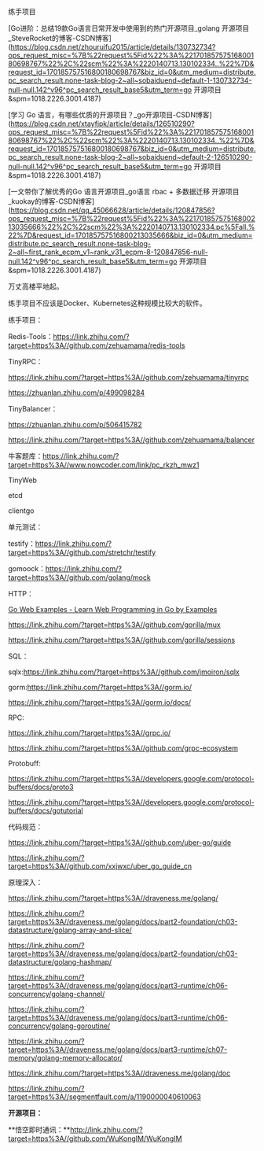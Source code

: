练手项目

[Go进阶：总结19款Go语言日常开发中使用到的热门开源项目_golang 开源项目_SteveRocket的博客-CSDN博客](https://blog.csdn.net/zhouruifu2015/article/details/130732734?ops_request_misc=%7B%22request%5Fid%22%3A%22170185757516800180698767%22%2C%22scm%22%3A%2220140713.130102334..%22%7D&request_id=170185757516800180698767&biz_id=0&utm_medium=distribute.pc_search_result.none-task-blog-2~all~sobaiduend~default-1-130732734-null-null.142^v96^pc_search_result_base5&utm_term=go 开源项目&spm=1018.2226.3001.4187)

[学习 Go 语言，有哪些优质的开源项目？_go开源项目-CSDN博客](https://blog.csdn.net/xtayfjpk/article/details/126510290?ops_request_misc=%7B%22request%5Fid%22%3A%22170185757516800180698767%22%2C%22scm%22%3A%2220140713.130102334..%22%7D&request_id=170185757516800180698767&biz_id=0&utm_medium=distribute.pc_search_result.none-task-blog-2~all~sobaiduend~default-2-126510290-null-null.142^v96^pc_search_result_base5&utm_term=go 开源项目&spm=1018.2226.3001.4187)

[一文带你了解优秀的Go 语言开源项目_go语言 rbac + 多数据迁移 开源项目_kuokay的博客-CSDN博客](https://blog.csdn.net/qq_45066628/article/details/120847856?ops_request_misc=%7B%22request%5Fid%22%3A%22170185757516800213035666%22%2C%22scm%22%3A%2220140713.130102334.pc%5Fall.%22%7D&request_id=170185757516800213035666&biz_id=0&utm_medium=distribute.pc_search_result.none-task-blog-2~all~first_rank_ecpm_v1~rank_v31_ecpm-8-120847856-null-null.142^v96^pc_search_result_base5&utm_term=go 开源项目&spm=1018.2226.3001.4187)

万丈高楼平地起。

练手项目不应该是Docker、Kubernetes这种规模比较大的软件。

练手项目：

Redis-Tools：https://link.zhihu.com/?target=https%3A//github.com/zehuamama/redis-tools

TinyRPC：

https://link.zhihu.com/?target=https%3A//github.com/zehuamama/tinyrpc

https://zhuanlan.zhihu.com/p/499098284

TinyBalancer：

https://zhuanlan.zhihu.com/p/506415782

https://link.zhihu.com/?target=https%3A//github.com/zehuamama/balancer

牛客题库：https://link.zhihu.com/?target=https%3A//www.nowcoder.com/link/pc_rkzh_mwz1

TinyWeb

etcd

clientgo

单元测试：

testify：https://link.zhihu.com/?target=https%3A//github.com/stretchr/testify

gomoock：https://link.zhihu.com/?target=https%3A//github.com/golang/mock

HTTP：

[Go Web Examples - Learn Web Programming in Go by Examples](https://gowebexamples.com/)

https://link.zhihu.com/?target=https%3A//github.com/gorilla/mux

https://link.zhihu.com/?target=https%3A//github.com/gorilla/sessions

SQL：

sqlx:https://link.zhihu.com/?target=https%3A//github.com/jmoiron/sqlx

gorm:https://link.zhihu.com/?target=https%3A//gorm.io/

https://link.zhihu.com/?target=https%3A//gorm.io/docs/

RPC:

https://link.zhihu.com/?target=https%3A//grpc.io/

https://link.zhihu.com/?target=https%3A//github.com/grpc-ecosystem

Protobuff:

https://link.zhihu.com/?target=https%3A//developers.google.com/protocol-buffers/docs/proto3

https://link.zhihu.com/?target=https%3A//developers.google.com/protocol-buffers/docs/gotutorial

代码规范：

https://link.zhihu.com/?target=https%3A//github.com/uber-go/guide

https://link.zhihu.com/?target=https%3A//github.com/xxjwxc/uber_go_guide_cn

原理深入：

https://link.zhihu.com/?target=https%3A//draveness.me/golang/

https://link.zhihu.com/?target=https%3A//draveness.me/golang/docs/part2-foundation/ch03-datastructure/golang-array-and-slice/

https://link.zhihu.com/?target=https%3A//draveness.me/golang/docs/part2-foundation/ch03-datastructure/golang-hashmap/

https://link.zhihu.com/?target=https%3A//draveness.me/golang/docs/part3-runtime/ch06-concurrency/golang-channel/

https://link.zhihu.com/?target=https%3A//draveness.me/golang/docs/part3-runtime/ch06-concurrency/golang-goroutine/

https://link.zhihu.com/?target=https%3A//draveness.me/golang/docs/part3-runtime/ch07-memory/golang-memory-allocator/

https://link.zhihu.com/?target=https%3A//draveness.me/golang/doc

https://link.zhihu.com/?target=https%3A//segmentfault.com/a/1190000040610063

**开源项目：**

**悟空即时通讯：**http://link.zhihu.com/?target=https%3A//github.com/WuKongIM/WuKongIM